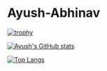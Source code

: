 # Ayush-Abhinav
[![trophy](https://github-profile-trophy.vercel.app/?username=ayushabhinav-dev&theme=onedark)](https://github.com/ryo-ma/github-profile-trophy)

[![Ayush's GitHub stats](https://github-readme-stats.vercel.app/api?username=ayushabhinav-dev)](https://github.com/anuraghazra/github-readme-stats)

[![Top Langs](https://github-readme-stats.vercel.app/api/top-langs/?username=aayushabhinav-dev)](https://github.com/anuraghazra/github-readme-stats)
